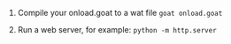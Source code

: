 1. Compile your onload.goat to a wat file `goat onload.goat`

2. Run a web server, for example: `python -m http.server`
